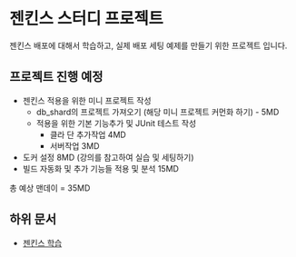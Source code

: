 # 젠킨스 스터디 프로젝트

젠킨스 배포에 대해서 학습하고, 실제 배포 세팅 예제를 만들기 위한 프로젝트 입니다.


## 프로젝트 진행 예정

- 젠킨스 적용을 위한 미니 프로젝트 작성
  - db_shard의 프로젝트 가져오기 (해당 미니 프로젝트 커먼화 하기) - 5MD
  - 적용을 위한 기본 기능추가 및 JUnit 테스트 작성
    - 클라 단 추가작업 4MD
    - 서버작업 3MD
- 도커 설정 8MD (강의를 참고하여 실습 및 세팅하기)
- 빌드 자동화 및 추가 기능들 적용 및 분석 15MD

총 예상 맨데이 = 35MD

## 하위 문서

- [젠킨스 학습](./Study.md)